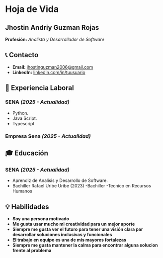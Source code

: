 # Hoja de Vida

## Jhostin Andriy Guzman Rojas

**Profesión:** _Analista y Desarrollador de Software_

## 📞 Contacto
- **Email:** [jhostinguzman2006@gmail.com](mailto:jhostinguzman2006@gmail.com)
- **LinkedIn:** [linkedin.com/in/tuusuario](https://linkedin.com/in/tuusuario)

## 🏢 Experiencia Laboral
### **SENA** _(2025 - Actualidad)_
- Python.
- Java Script.
- Typescript

### **Empresa Sena** _(2025 - Actualidad)_

## 🎓 Educación
### **SENA** _(2025 - Actualidad)_
- Aprendiz de Analisis y Desarrollo de Software.
- Bachiller Rafael Uribe Uribe (2023)
  -Bachiller 
  -Tecnico en Recursos Humanos
  
## 💡 Habilidades
- **Soy una persona motivado**
- **Me gusta usar mucho mi creatividad para un mejor aporte**
- **Siempre me gusta ver el futuro para tener una visión clara par desarrollar soluciones inclusivas y funcionales**
- **El trabajo en equipo es una de mis mayores fortalezas**
- **Siempre me gusta mantener la calma para encontrar alguna solucion frente al problema**
